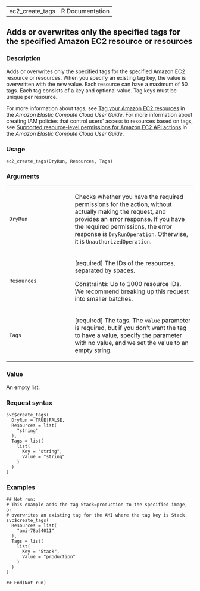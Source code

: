 <table style="width: 100%;">
<tbody>
<tr class="odd">
<td>ec2_create_tags</td>
<td style="text-align: right;">R Documentation</td>
</tr>
</tbody>
</table>

## Adds or overwrites only the specified tags for the specified Amazon EC2 resource or resources

### Description

Adds or overwrites only the specified tags for the specified Amazon EC2
resource or resources. When you specify an existing tag key, the value
is overwritten with the new value. Each resource can have a maximum of
50 tags. Each tag consists of a key and optional value. Tag keys must be
unique per resource.

For more information about tags, see [Tag your Amazon EC2
resources](https://docs.aws.amazon.com/AWSEC2/latest/UserGuide/Using_Tags.html)
in the *Amazon Elastic Compute Cloud User Guide*. For more information
about creating IAM policies that control users' access to resources
based on tags, see [Supported resource-level permissions for Amazon EC2
API
actions](https://docs.aws.amazon.com/AWSEC2/latest/UserGuide/iam-policy-structure.html#ec2-supported-iam-actions-resources)
in the *Amazon Elastic Compute Cloud User Guide*.

### Usage

    ec2_create_tags(DryRun, Resources, Tags)

### Arguments

<table>
<colgroup>
<col style="width: 35%" />
<col style="width: 65%" />
</colgroup>
<tbody>
<tr class="odd">
<td><code id="ec2_create_tags_:_DryRun">DryRun</code></td>
<td><p>Checks whether you have the required permissions for the action,
without actually making the request, and provides an error response. If
you have the required permissions, the error response is
<code>DryRunOperation</code>. Otherwise, it is
<code>UnauthorizedOperation</code>.</p></td>
</tr>
<tr class="even">
<td><code id="ec2_create_tags_:_Resources">Resources</code></td>
<td><p>[required] The IDs of the resources, separated by spaces.</p>
<p>Constraints: Up to 1000 resource IDs. We recommend breaking up this
request into smaller batches.</p></td>
</tr>
<tr class="odd">
<td><code id="ec2_create_tags_:_Tags">Tags</code></td>
<td><p>[required] The tags. The <code>value</code> parameter is
required, but if you don't want the tag to have a value, specify the
parameter with no value, and we set the value to an empty
string.</p></td>
</tr>
</tbody>
</table>

### Value

An empty list.

### Request syntax

    svc$create_tags(
      DryRun = TRUE|FALSE,
      Resources = list(
        "string"
      ),
      Tags = list(
        list(
          Key = "string",
          Value = "string"
        )
      )
    )

### Examples

    ## Not run: 
    # This example adds the tag Stack=production to the specified image, or
    # overwrites an existing tag for the AMI where the tag key is Stack.
    svc$create_tags(
      Resources = list(
        "ami-78a54011"
      ),
      Tags = list(
        list(
          Key = "Stack",
          Value = "production"
        )
      )
    )

    ## End(Not run)
